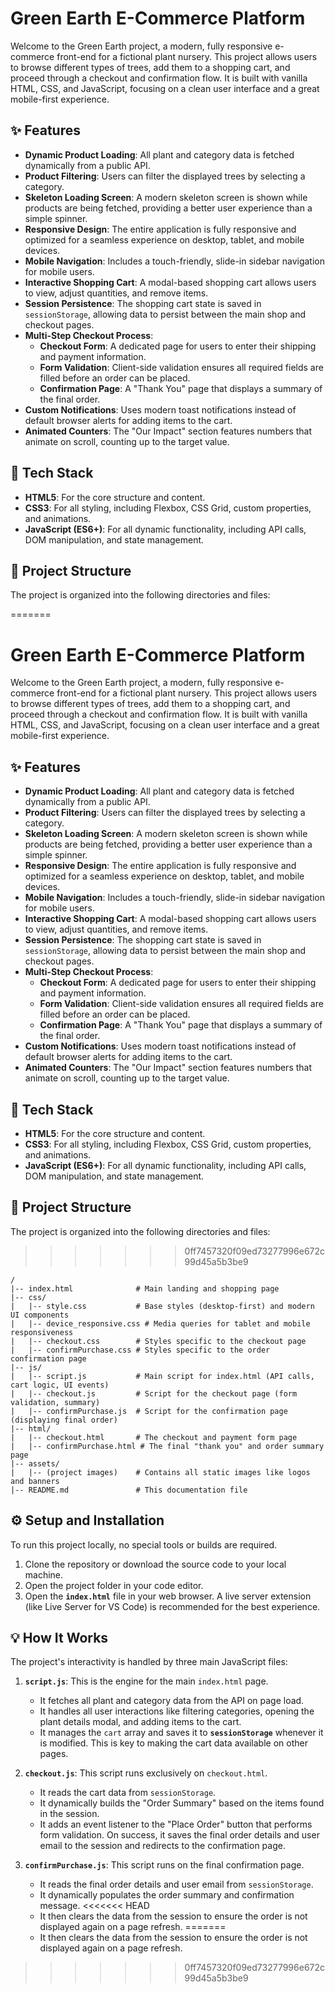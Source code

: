 # Green Earth E-Commerce Platform

Welcome to the Green Earth project, a modern, fully responsive e-commerce front-end for a fictional plant nursery. This project allows users to browse different types of trees, add them to a shopping cart, and proceed through a checkout and confirmation flow. It is built with vanilla HTML, CSS, and JavaScript, focusing on a clean user interface and a great mobile-first experience.

## ✨ Features

  - **Dynamic Product Loading**: All plant and category data is fetched dynamically from a public API.
  - **Product Filtering**: Users can filter the displayed trees by selecting a category.
  - **Skeleton Loading Screen**: A modern skeleton screen is shown while products are being fetched, providing a better user experience than a simple spinner.
  - **Responsive Design**: The entire application is fully responsive and optimized for a seamless experience on desktop, tablet, and mobile devices.
  - **Mobile Navigation**: Includes a touch-friendly, slide-in sidebar navigation for mobile users.
  - **Interactive Shopping Cart**: A modal-based shopping cart allows users to view, adjust quantities, and remove items.
  - **Session Persistence**: The shopping cart state is saved in `sessionStorage`, allowing data to persist between the main shop and checkout pages.
  - **Multi-Step Checkout Process**:
      - **Checkout Form**: A dedicated page for users to enter their shipping and payment information.
      - **Form Validation**: Client-side validation ensures all required fields are filled before an order can be placed.
      - **Confirmation Page**: A "Thank You" page that displays a summary of the final order.
  - **Custom Notifications**: Uses modern toast notifications instead of default browser alerts for adding items to the cart.
  - **Animated Counters**: The "Our Impact" section features numbers that animate on scroll, counting up to the target value.

## 🚀 Tech Stack

  - **HTML5**: For the core structure and content.
  - **CSS3**: For all styling, including Flexbox, CSS Grid, custom properties, and animations.
  - **JavaScript (ES6+)**: For all dynamic functionality, including API calls, DOM manipulation, and state management.

## 📁 Project Structure

The project is organized into the following directories and files:

=======
# Green Earth E-Commerce Platform

Welcome to the Green Earth project, a modern, fully responsive e-commerce front-end for a fictional plant nursery. This project allows users to browse different types of trees, add them to a shopping cart, and proceed through a checkout and confirmation flow. It is built with vanilla HTML, CSS, and JavaScript, focusing on a clean user interface and a great mobile-first experience.

## ✨ Features

  - **Dynamic Product Loading**: All plant and category data is fetched dynamically from a public API.
  - **Product Filtering**: Users can filter the displayed trees by selecting a category.
  - **Skeleton Loading Screen**: A modern skeleton screen is shown while products are being fetched, providing a better user experience than a simple spinner.
  - **Responsive Design**: The entire application is fully responsive and optimized for a seamless experience on desktop, tablet, and mobile devices.
  - **Mobile Navigation**: Includes a touch-friendly, slide-in sidebar navigation for mobile users.
  - **Interactive Shopping Cart**: A modal-based shopping cart allows users to view, adjust quantities, and remove items.
  - **Session Persistence**: The shopping cart state is saved in `sessionStorage`, allowing data to persist between the main shop and checkout pages.
  - **Multi-Step Checkout Process**:
      - **Checkout Form**: A dedicated page for users to enter their shipping and payment information.
      - **Form Validation**: Client-side validation ensures all required fields are filled before an order can be placed.
      - **Confirmation Page**: A "Thank You" page that displays a summary of the final order.
  - **Custom Notifications**: Uses modern toast notifications instead of default browser alerts for adding items to the cart.
  - **Animated Counters**: The "Our Impact" section features numbers that animate on scroll, counting up to the target value.

## 🚀 Tech Stack

  - **HTML5**: For the core structure and content.
  - **CSS3**: For all styling, including Flexbox, CSS Grid, custom properties, and animations.
  - **JavaScript (ES6+)**: For all dynamic functionality, including API calls, DOM manipulation, and state management.

## 📁 Project Structure

The project is organized into the following directories and files:

>>>>>>> 0ff7457320f09ed73277996e672c99d45a5b3be9
```
/
|-- index.html              # Main landing and shopping page
|-- css/
|   |-- style.css           # Base styles (desktop-first) and modern UI components
|   |-- device_responsive.css # Media queries for tablet and mobile responsiveness
|   |-- checkout.css        # Styles specific to the checkout page
|   |-- confirmPurchase.css # Styles specific to the order confirmation page
|-- js/
|   |-- script.js           # Main script for index.html (API calls, cart logic, UI events)
|   |-- checkout.js         # Script for the checkout page (form validation, summary)
|   |-- confirmPurchase.js  # Script for the confirmation page (displaying final order)
|-- html/
|   |-- checkout.html       # The checkout and payment form page
|   |-- confirmPurchase.html # The final "thank you" and order summary page
|-- assets/
|   |-- (project images)    # Contains all static images like logos and banners
|-- README.md               # This documentation file
```

## ⚙️ Setup and Installation

To run this project locally, no special tools or builds are required.

1.  Clone the repository or download the source code to your local machine.
2.  Open the project folder in your code editor.
3.  Open the **`index.html`** file in your web browser. A live server extension (like Live Server for VS Code) is recommended for the best experience.

## 💡 How It Works

The project's interactivity is handled by three main JavaScript files:

1.  **`script.js`**: This is the engine for the main `index.html` page.

      - It fetches all plant and category data from the API on page load.
      - It handles all user interactions like filtering categories, opening the plant details modal, and adding items to the cart.
      - It manages the `cart` array and saves it to **`sessionStorage`** whenever it is modified. This is key to making the cart data available on other pages.

2.  **`checkout.js`**: This script runs exclusively on `checkout.html`.

      - It reads the cart data from `sessionStorage`.
      - It dynamically builds the "Order Summary" based on the items found in the session.
      - It adds an event listener to the "Place Order" button that performs form validation. On success, it saves the final order details and user email to the session and redirects to the confirmation page.

3.  **`confirmPurchase.js`**: This script runs on the final confirmation page.

      - It reads the final order details and user email from `sessionStorage`.
      - It dynamically populates the order summary and confirmation message.
<<<<<<< HEAD
      - It then clears the data from the session to ensure the order is not displayed again on a page refresh.
=======
      - It then clears the data from the session to ensure the order is not displayed again on a page refresh.
>>>>>>> 0ff7457320f09ed73277996e672c99d45a5b3be9
